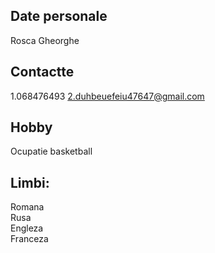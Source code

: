 ## Date personale
Rosca Gheorghe


## Contactte
1.068476493
2.duhbeuefeiu47647@gmail.com

## Hobby
Ocupatie basketball

## Limbi:
Romana  
Rusa  
Engleza   
Franceza   




